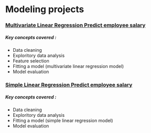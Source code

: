 
# Modeling projects

###  [Multivariate Linear Regression Predict employee salary](https://github.com/Bubbablack/Portfolio/tree/main/models/multivariate-linear-regression-predict-salary)<br>
##### Key concepts covered : 
* Data cleaning
* Exploritory data analysis
* Feature selection
* Fitting a model (multivariate linear regression model)
* Model evaluation


###  [Simple Linear Regression Predict employee salary](https://github.com/Bubbablack/Portfolio/tree/main/models/multivariate-linear-regression-predict-salary)<br>
##### Key concepts covered : 
* Data cleaning
* Exploritory data analysis
* Fitting a model (simple linear regression model)
* Model evaluation
